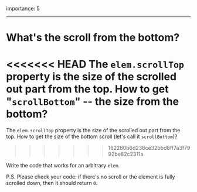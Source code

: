 importance: 5

---

# What's the scroll from the bottom?

<<<<<<< HEAD
The `elem.scrollTop` property is the size of the scrolled out part from the top. How to get "`scrollBottom`" -- the size from the bottom?
=======
The `elem.scrollTop` property is the size of the scrolled out part from the top. How to get the size of the bottom scroll (let's call it `scrollBottom`)?
>>>>>>> 162280b6d238ce32bbd8ff7a3f7992be82c2311a

Write the code that works for an arbitrary `elem`.

P.S. Please check your code: if there's no scroll or the element is fully scrolled down, then it should return `0`.
